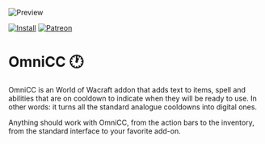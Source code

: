 ![Preview](http://jaliborc.com/images/addons/slides/omnicc.jpg)

[![Install](http://jaliborc.com/images/external/twitch_client.png)](https://www.curseforge.com/wow/addons/omni-cc/download?client=y) [![Patreon](http://jaliborc.com/images/external/patreon.png#1)](https://www.patreon.com/jaliborc)


# OmniCC :clock1:
OmniCC is an World of Wacraft addon that adds text to items, spell and abilities that are on cooldown to indicate when they will be ready to use. In other words: it turns all the standard analogue cooldowns into digital ones.

Anything should work with OmniCC, from the action bars to the inventory, from the standard interface to your favorite add-on.
